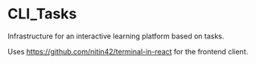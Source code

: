 # CLI_Tasks
Infrastructure for an interactive learning platform based on tasks.

Uses https://github.com/nitin42/terminal-in-react for the frontend client.

